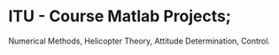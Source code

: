 # ITU - Course Matlab Projects;
Numerical Methods, Helicopter Theory, Attitude Determination, Control.
